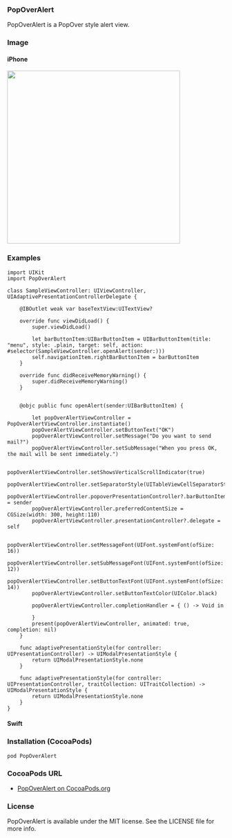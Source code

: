 ### PopOverAlert

PopOverAlert is a PopOver style alert view.

### Image
#### iPhone
<img src="https://user-images.githubusercontent.com/43707/39987592-2be647f6-57a0-11e8-9fd7-2f728836df64.png" width="400px">

### Examples
```
import UIKit
import PopOverAlert

class SampleViewController: UIViewController, UIAdaptivePresentationControllerDelegate {
    
    @IBOutlet weak var baseTextView:UITextView?

    override func viewDidLoad() {
        super.viewDidLoad()
        
        let barButtonItem:UIBarButtonItem = UIBarButtonItem(title: "menu", style: .plain, target: self, action: #selector(SampleViewController.openAlert(sender:)))
        self.navigationItem.rightBarButtonItem = barButtonItem
    }

    override func didReceiveMemoryWarning() {
        super.didReceiveMemoryWarning()
    }

    
    @objc public func openAlert(sender:UIBarButtonItem) {
         
        let popOverAlertViewController = PopOverAlertViewController.instantiate()
        popOverAlertViewController.setButtonText("OK")
        popOverAlertViewController.setMessage("Do you want to send mail?")
        popOverAlertViewController.setSubMessage("When you press OK, the mail will be sent immediately.")
        
        popOverAlertViewController.setShowsVerticalScrollIndicator(true)
        popOverAlertViewController.setSeparatorStyle(UITableViewCellSeparatorStyle.singleLine)
        popOverAlertViewController.popoverPresentationController?.barButtonItem = sender
        popOverAlertViewController.preferredContentSize = CGSize(width: 300, height:110)
        popOverAlertViewController.presentationController?.delegate = self
        
        popOverAlertViewController.setMessageFont(UIFont.systemFont(ofSize: 16))
        popOverAlertViewController.setSubMessageFont(UIFont.systemFont(ofSize: 12))
        popOverAlertViewController.setButtonTextFont(UIFont.systemFont(ofSize: 14))
        popOverAlertViewController.setButtonTextColor(UIColor.black)
        
        popOverAlertViewController.completionHandler = { () -> Void in

        }
        present(popOverAlertViewController, animated: true, completion: nil)
    }
    
    func adaptivePresentationStyle(for controller: UIPresentationController) -> UIModalPresentationStyle {
        return UIModalPresentationStyle.none
    }
    
    func adaptivePresentationStyle(for controller: UIPresentationController, traitCollection: UITraitCollection) -> UIModalPresentationStyle {
        return UIModalPresentationStyle.none
    }
}
```

#### Swift


### Installation (CocoaPods)
`pod PopOverAlert`

### CocoaPods URL
- [PopOverAlert on CocoaPods.org](https://cocoapods.org/pods/PopOverAlert)

### License
PopOverAlert is available under the MIT license. See the LICENSE file for more info.
